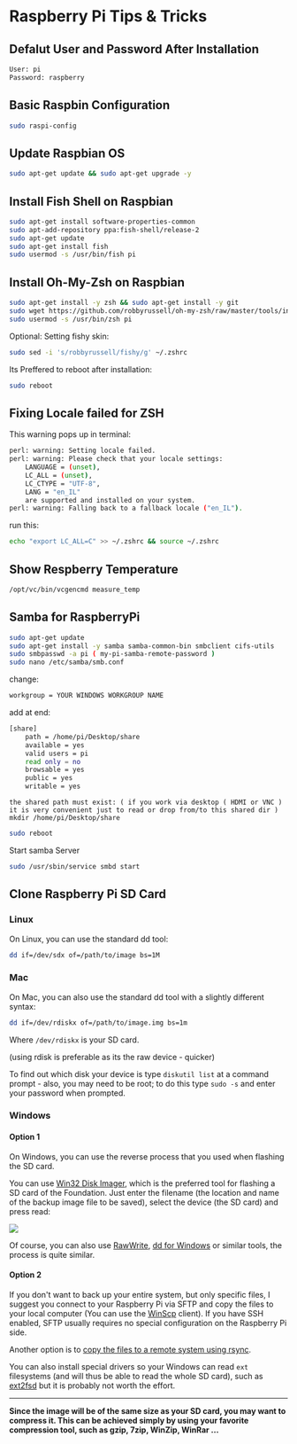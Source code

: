 # Raspberry Pi Tips & Tricks

## Defalut User and Password After Installation

```bash
User: pi
Password: raspberry
```

## Basic Raspbin Configuration

```bash
sudo raspi-config
```

## Update Raspbian OS

```bash
sudo apt-get update && sudo apt-get upgrade -y
```

## Install Fish Shell on Raspbian

```bash
sudo apt-get install software-properties-common
sudo apt-add-repository ppa:fish-shell/release-2
sudo apt-get update
sudo apt-get install fish
sudo usermod -s /usr/bin/fish pi
```

## Install Oh-My-Zsh on Raspbian

```bash
sudo apt-get install -y zsh && sudo apt-get install -y git
sudo wget https://github.com/robbyrussell/oh-my-zsh/raw/master/tools/install.sh -O - | zsh && chsh -s `which zsh`
sudo usermod -s /usr/bin/zsh pi
```

Optional:
Setting fishy skin:

```bash
sudo sed -i 's/robbyrussell/fishy/g' ~/.zshrc
```

Its Preffered to reboot after installation:

```bash
sudo reboot
```

## Fixing Locale failed for ZSH

This warning pops up in terminal:

```bash
perl: warning: Setting locale failed.
perl: warning: Please check that your locale settings:
	LANGUAGE = (unset),
	LC_ALL = (unset),
	LC_CTYPE = "UTF-8",
	LANG = "en_IL"
    are supported and installed on your system.
perl: warning: Falling back to a fallback locale ("en_IL").
```

run this:

```bash
echo "export LC_ALL=C" >> ~/.zshrc && source ~/.zshrc
```

## Show Respberry Temperature

```bash
/opt/vc/bin/vcgencmd measure_temp
```

## Samba for RaspberryPi

```bash
sudo apt-get update
sudo apt-get install -y samba samba-common-bin smbclient cifs-utils
sudo smbpasswd -a pi ( my-pi-samba-remote-password )
sudo nano /etc/samba/smb.conf
```

change:

```bash
workgroup = YOUR WINDOWS WORKGROUP NAME
```

add at end:

```bash
[share]
    path = /home/pi/Desktop/share
    available = yes
    valid users = pi
    read only = no
    browsable = yes
    public = yes
    writable = yes
```

`the shared path must exist: ( if you work via desktop ( HDMI or VNC ) it is very convenient just to read or drop from/to this shared dir ) mkdir /home/pi/Desktop/share`

```bash
sudo reboot
```

Start samba Server

```bash
sudo /usr/sbin/service smbd start
```

## Clone Raspberry Pi SD Card

### Linux

On Linux, you can use the standard dd tool:

```bash
dd if=/dev/sdx of=/path/to/image bs=1M
```

### Mac

On Mac, you can also use the standard dd tool with a slightly different syntax:

```bash
dd if=/dev/rdiskx of=/path/to/image.img bs=1m
```

Where `/dev/rdiskx` is your SD card.

(using rdisk is preferable as its the raw device - quicker)

To find out which disk your device is type `diskutil list` at a command prompt - also, you may need to be root; to do this type `sudo -s` and enter your password when prompted.

### Windows

#### Option 1

On Windows, you can use the reverse process that you used when flashing the SD card.

You can use [Win32 Disk Imager](https://sourceforge.net/projects/win32diskimager/), which is the preferred tool for flashing a SD card of the Foundation. Just enter the filename (the location and name of the backup image file to be saved), select the device (the SD card) and press read:

![](https://i.stack.imgur.com/89CMl.png)

Of course, you can also use [RawWrite](http://www.chrysocome.net/rawwrite), [dd for Windows](http://www.chrysocome.net/dd) or similar tools, the process is quite similar.

#### Option 2

If you don't want to back up your entire system, but only specific files, I suggest you connect to your Raspberry Pi via SFTP and copy the files to your local computer (You can use the [WinScp](http://winscp.net/eng/index.php) client). If you have SSH enabled, SFTP usually requires no special configuration on the Raspberry Pi side.

Another option is to [copy the files to a remote system using rsync](https://raspberrypi.stackexchange.com/questions/5427/can-a-raspberry-pi-be-used-to-create-a-backup-of-itself/).

You can also install special drivers so your Windows can read `ext` filesystems (and will thus be able to read the whole SD card), such as [ext2fsd](http://www.ext2fsd.com/) but it is probably not worth the effort.

---

**Since the image will be of the same size as your SD card, you may want to compress it. This can be achieved simply by using your favorite compression tool, such as gzip, 7zip, WinZip, WinRar ...**
